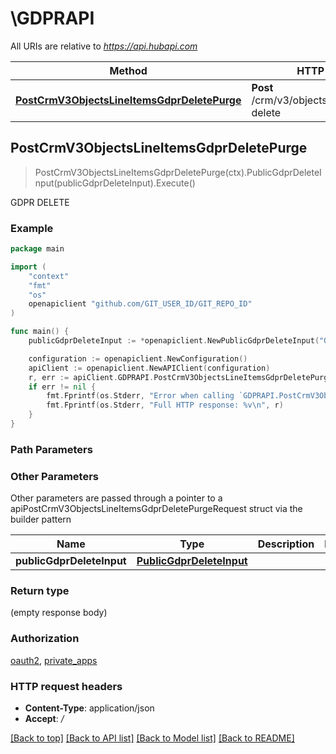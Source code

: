 # \GDPRAPI

All URIs are relative to *https://api.hubapi.com*

Method | HTTP request | Description
------------- | ------------- | -------------
[**PostCrmV3ObjectsLineItemsGdprDeletePurge**](GDPRAPI.md#PostCrmV3ObjectsLineItemsGdprDeletePurge) | **Post** /crm/v3/objects/line_items/gdpr-delete | GDPR DELETE



## PostCrmV3ObjectsLineItemsGdprDeletePurge

> PostCrmV3ObjectsLineItemsGdprDeletePurge(ctx).PublicGdprDeleteInput(publicGdprDeleteInput).Execute()

GDPR DELETE



### Example

```go
package main

import (
	"context"
	"fmt"
	"os"
	openapiclient "github.com/GIT_USER_ID/GIT_REPO_ID"
)

func main() {
	publicGdprDeleteInput := *openapiclient.NewPublicGdprDeleteInput("ObjectId_example") // PublicGdprDeleteInput | 

	configuration := openapiclient.NewConfiguration()
	apiClient := openapiclient.NewAPIClient(configuration)
	r, err := apiClient.GDPRAPI.PostCrmV3ObjectsLineItemsGdprDeletePurge(context.Background()).PublicGdprDeleteInput(publicGdprDeleteInput).Execute()
	if err != nil {
		fmt.Fprintf(os.Stderr, "Error when calling `GDPRAPI.PostCrmV3ObjectsLineItemsGdprDeletePurge``: %v\n", err)
		fmt.Fprintf(os.Stderr, "Full HTTP response: %v\n", r)
	}
}
```

### Path Parameters



### Other Parameters

Other parameters are passed through a pointer to a apiPostCrmV3ObjectsLineItemsGdprDeletePurgeRequest struct via the builder pattern


Name | Type | Description  | Notes
------------- | ------------- | ------------- | -------------
 **publicGdprDeleteInput** | [**PublicGdprDeleteInput**](PublicGdprDeleteInput.md) |  | 

### Return type

 (empty response body)

### Authorization

[oauth2](../README.md#oauth2), [private_apps](../README.md#private_apps)

### HTTP request headers

- **Content-Type**: application/json
- **Accept**: */*

[[Back to top]](#) [[Back to API list]](../README.md#documentation-for-api-endpoints)
[[Back to Model list]](../README.md#documentation-for-models)
[[Back to README]](../README.md)

